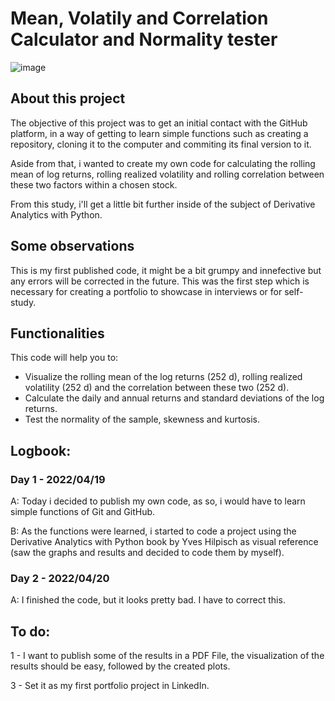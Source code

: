 # Mean, Volatily and Correlation Calculator and Normality tester

![image](https://user-images.githubusercontent.com/76531495/164250154-9635f100-344e-47dc-ac08-79924cf1ffa2.png)

## About this project

The objective of this project was to get an initial contact with the GitHub platform, in a way of getting to learn simple functions such as creating a repository, cloning it to the computer and commiting its final version to it.

Aside from that, i wanted to create my own code for calculating the rolling mean of log returns, rolling realized volatility and rolling correlation between these two factors within a chosen stock. 

From this study, i'll get a little bit further inside of the subject of Derivative Analytics with Python.

## Some observations

This is my first published code, it might be a bit grumpy and innefective but any errors will be corrected in the future. This was the first step which is necessary for creating a portfolio to showcase in interviews or for self-study.

## Functionalities

This code will help you to:
- Visualize the rolling mean of the log returns (252 d), rolling realized volatility (252 d) and the correlation between these two (252 d).
- Calculate the daily and annual returns and standard deviations of the log returns.
- Test the normality of the sample, skewness and kurtosis.

## Logbook:

### Day 1 - 2022/04/19

A: Today i decided to publish my own code, as so, i would have to learn simple functions of Git and GitHub.

B: As the functions were learned, i started to code a project using the Derivative Analytics with Python book by Yves Hilpisch as visual reference (saw the graphs and results and decided to code them by myself).

### Day 2 - 2022/04/20

A: I finished the code, but it looks pretty bad. I have to correct this.

## To do:

1 - I want to publish some of the results in a PDF File, the visualization of the results should be easy, followed by the created plots.

3 - Set it as my first portfolio project in LinkedIn.

